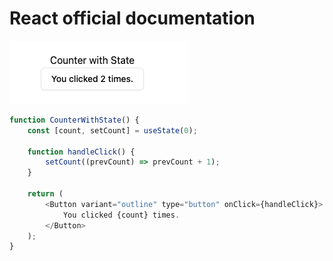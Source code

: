 # React official documentation

![App Screenshot](/src/assets/s1.png)

```javascript
function CounterWithState() {
	const [count, setCount] = useState(0);

	function handleClick() {
		setCount((prevCount) => prevCount + 1);
	}

	return (
		<Button variant="outline" type="button" onClick={handleClick}>
			You clicked {count} times.
		</Button>
	);
}
```
